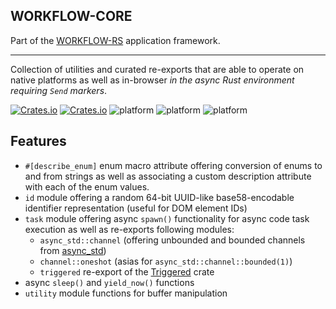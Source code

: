 ## WORKFLOW-CORE

Part of the [WORKFLOW-RS](https://github.com/workflow-rs) application framework.

***

Collection of utilities and curated re-exports that are able to operate on native platforms as well as in-browser _in the async Rust environment requiring `Send` markers_.

[![Crates.io](https://img.shields.io/crates/l/workflow-core.svg?maxAge=2592000)](https://crates.io/crates/workflow-core)
[![Crates.io](https://img.shields.io/crates/v/workflow-core.svg?maxAge=2592000)](https://crates.io/crates/workflow-core)
![platform](https://img.shields.io/badge/platform-Native-informational)
![platform](https://img.shields.io/badge/platform-Web%20%28wasm32%29-informational)
![platform](https://img.shields.io/badge/platform-BPF%20%28ignores%29-informational)

## Features

* `#[describe_enum]` enum macro attribute offering conversion of enums to and from strings as well as associating a custom description attribute with each of the enum values.
* `id` module offering a random 64-bit UUID-like base58-encodable identifier representation (useful for DOM element IDs)
* `task` module offering async `spawn()` functionality for async code task execution as well as re-exports following modules:
    * `async_std::channel` (offering unbounded and bounded channels from [async_std](https://crates.io/crates/async-std))
    * `channel::oneshot` (asias for `async_std::channel::bounded(1)`)
    * `triggered` re-export of the [Triggered](https://crates.io/crates/triggered) crate
* async `sleep()` and `yield_now()` functions
* `utility` module functions for buffer manipulation
